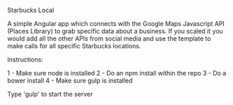 Starbucks Local

A simple Angular app which connects with the Google Maps Javascript API (Places Library) to grab specific data about a business. If you scaled it you would add all the other APIs from social media and use the template to make calls for all specific Starbucks locations.

Instructions:

1 - Make sure node is installed
2 - Do an npm install within the repo
3 - Do a bower install
4 - Make sure gulp is installed

Type 'gulp' to start the server
